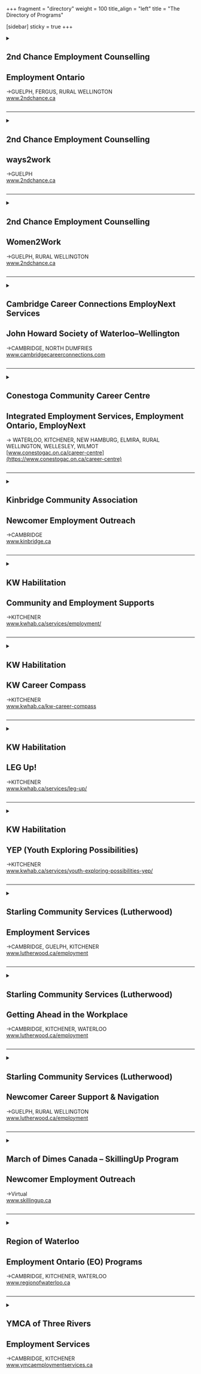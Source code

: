 +++
fragment = "directory"
weight = 100
title_align = "left"
title = "The Directory of Programs"


[sidebar]
  sticky = true
+++

<details>  
<summary>  
  
## 2nd Chance Employment Counselling  
## Employment Ontario  
→GUELPH, FERGUS, RURAL WELLINGTON  
www.2ndchance.ca  
  
</summary>  
  
#### What:  
- Employment Resource Centre  
- Job Boards  
- Access to computers, internet, photocopying  
- Access to training programs  
- 1 to 1 Assistance  
- Training incentives for businesses  
#### Who:  
Job Seekers  
#### When:  
**Fergus**  
Monday – Friday at 8:30am–4:00pm  
  
**Guelph—Norfolk Location**  
Monday – Friday at 8:30am–4:00pm  
  
**Guelph—Youth Resource Centre,  Stone Road Mall**  
Monday – Closed  
Tuesday and Thursday at 9:00am–4:00pm  
Wednesday at 12:00pm–6:00pm  
#### Where:  
**Fergus**  
160 St. David Street South, Unit 104  
  
**Guelph—Norfolk location**  
177 Norfolk Street  
  
**Guelph—Youth Resource Centre, Stone Road Mall**  
435 Stone Road West, 2nd Floor  
#### Ask For:  
Guelph and Fergus locations  
(519) 823-2440  
  
</details>  
  
* * * * *  
  
<details>  
<summary>  
  
## 2nd Chance Employment Counselling  
## ways2work  
→GUELPH  
www.2ndchance.ca  
  
</summary>  
  
#### What:  
Group-based employability skills and work placement program  
#### Who:  
Youth up to the age of 30  
#### When:  
Monday – Friday at 8:30am–4:00pm  
#### Where:  
**Guelph** and **Wellington County**  
#### Ask For:  
(519) 823-2440  
  
</details>  
  
* * * * *  
  
<details>  
<summary>  
  
## 2nd Chance Employment Counselling  
## Women2Work  
→GUELPH, RURAL WELLINGTON  
www.2ndchance.ca  
  
</summary>  
  
#### What:  
Group-based employability skills and work placement program  
#### Who:  
Women of all ages with a disability  
#### When:  
Monday – Friday at 8:30am–4:00pm  
#### Where:  
**Guelph** and **Wellington County**  
#### Ask For:  
(519) 823-2440  
  
</details>  
  
* * * * *  
  
<details>  
<summary>  
  
## Cambridge Career Connections EmployNext Services  
## John Howard Society of Waterloo–Wellington  
→CAMBRIDGE, NORTH DUMFRIES  
www.cambridgecareerconnections.com  
  
</summary>  
  
#### What:  
As an Employment Ontario service provider, we have free employment-related programs for job seekers, employers and educators.  
  
##### For Job Seekers:  
- Assists job seekers to find and keep successful employment, training and apprenticeships  
- Connects job seekers to other community services and opportunities for overcoming barriers and life stabilization  
- Fully equipped and accessible resource room  
- Provides information and application assistance for Better Jobs Ontario funding for eligible participants  
  
##### For Employers:  
- Job matching and placement services  
- Job boards, job fairs, and job marketing support  
- Incentives and supports for employment placements  
- Canada Ontario Job Grant for employee training and other training supports  
- Please call for more details on any of our programs or services  
#### Who:  
All ages are welcome  
#### When:  
Office hours: Monday – Friday at 8:30am–4:30pm  
#### Where:  
**Cambridge**  
40 Ainslie Street South  
(across the street from the bus terminal)  
  
**Langs**  
1145 Concession Road  
  
**Ayr**  
Variety of community settings  
#### Ask For:  
Employment Coordinator  
(519) 622-0815 ext. 223  
ccc@jhsww.ca  
  
</details>  
  
* * * * *  
  
<details>  
<summary>  
  
## Conestoga Community Career Centre  
## Integrated Employment Services, Employment Ontario, EmployNext  
→ WATERLOO, KITCHENER, NEW HAMBURG, ELMIRA, RURAL WELLINGTON, WELLESLEY, WILMOT  
[www.conestogac.on.ca/career-centre](https://www.conestogac.on.ca/career-centre)  
  
</summary>  
  
#### What:  
As part of Conestoga’s Talent Hub, the Community Career Centre provides employment services to community members for job search, career planning support, and training opportunities. Our experienced staff can open doors to help find the right fit for employment and training in line with the current labour market’s demands.  
  
##### Services Include:  
- Individualized Job Search and Resume Assistance  
- Career Planning and Advisement  
- Connections to employers  
- Access to our Resource Centre and Virtual Job Board (MyCareer)  
- Referrals for Workplace Certifications relevant to today’s labour market  
- Better Jobs Ontario Funding Information and Application Support  
- Financial Incentives may be available for eligible employers and Job Seekers  
- Internationally Trained Immigrant Advisement & Credential Assessment  
- Post-Secondary Education Program Information/Registration  
- Trade/Apprenticeship financial incentives Information  
- Canada Ontario Job Grant for Employers  
#### Who:  
Job seekers and Employers looking to hire or access the Canada Ontario Job Grant  
#### When:  
Monday – Friday at 8:30am–4:30pm*  
  
 \* Please contact us in advance to schedule an appointment.  
#### Where:  
**Kitchener**  
Doon Campus Welcome Centre  
299 Doon Valley Drive  
  
**Downtown Kitchener**  
Downtown Kitchener Campus Talent Hub  
49 Frederick Street  
  
**Waterloo**  
332 Marsland Drive, 2nd floor  
  
**New Hamburg**, **Elmira**, **Wilmot** and **Wellesley** contact us for details and to schedule an appointment  
#### Ask For:  
For information or to access the Community Career Centre, contact staff at (519) 885-0300 ext. 5226 or waterloocareercentre@conestogac.on.ca  
  
For information other Talent Hub Employer or Student employment services at Conestoga, contact Talenthub@conestogac.on.ca  
  
Appointments are available virtually and in person. Please inquire about appointment availability  
  
</details>  
  
* * * * *  
  
<details>  
<summary>  
  
## Kinbridge Community Association  
## Newcomer Employment Outreach  
→CAMBRIDGE  
www.kinbridge.ca  
  
</summary>  
  
#### What:  
- Resume support  
- Interview coaching  
- Group workshops and training  
- Referrals to other services  
- Referrals to employers (not guaranteed)  
#### Who:  
Adults 18+, eligible to work in Canada, Cambridge residents only  
#### When:  
Monday – Friday at 9:00am–4:00pm  
#### Where:  
**Cambridge**—200 Christopher Drive (and online)  
#### Ask For:  
Lily Magnus—Program Coordinator  
(519) 496-5886, LilyM@kinbridge.ca  
  
Intake/referral form: https://forms.office.com/r/fv1mzkRadF  
  
</details>  
  
* * * * *  
  
<details>  
<summary>  
  
## KW Habilitation  
## Community and Employment Supports  
→KITCHENER  
www.kwhab.ca/services/employment/  
  
</summary>  
  
#### What:  
Job readiness education and training for adults who are interested in working toward competitive employment (minimum wage or better).  
- Workplace literacy  
- Workplace numeracy  
- Soft skills development (social and interpersonal)  
- Experiential learning opportunities in authentic work and community settings  
- Education may include bus training and on-site job coaching  
  
[**Out and About Waterloo Region**](https://www.kwhab.ca/out-and-about-waterloo-region/)  
The aim of Out and About WR is to connect you to your neighbourhood, to the things that are important to you in your local community. This includes recreation and leisure activities, learning opportunities, and volunteerism  
#### Who:  
Adults (18+ years)  
#### When:  
Contact us for more information  
#### Where:  
**Kitchener**—99 Ottawa Street South  
#### Ask For:  
Amy Haynes—Supervisor, Community and Employment Supports  
(519) 744-6307 ext. 1213  
  
</details>  
  
* * * * *  
  
<details>  
<summary>  
  
## KW Habilitation  
## KW Career Compass  
→KITCHENER  
www.kwhab.ca/kw-career-compass  
  
</summary>  
  
#### What:  
We assist Job Seekers to find meaningful work by matching interests, skills, and career goals. This individual approach helps job seekers find the perfect employment fit!  
  
**Create an Employment Plan:**  
Individualized supports to plan for all the steps in reaching employment goals  
  
**Job Readiness Coaching and Courses:**  
Career exploration, workshops, resume building, bus training and interview preparation  
  
**Experiential Learning Opportunities:**  
Authentic work and community settings to help identify individual interests and skill levels  
  
**Job Development:**  
Personalized plans to help match individuals with jobs that align with their skills and goals  
  
**Job Coaches:**  
On the job training and ongoing job retention and maintenance supports  
#### Who:  
Adults (18+ years) with barriers to employment  
#### When:  
Contact us for more information.  
#### Where:  
**Kitchener**—99 Ottawa Street South  
#### Ask For:  
Stacey Mitchel—Manager, Community and Employment Supports  
(519) 744-6307 ext. 1252  
  
</details>  
  
* * * * *  
  
<details>  
<summary>  
  
## KW Habilitation  
## LEG Up!  
→KITCHENER  
www.kwhab.ca/services/leg-up/  
  
</summary>  
  
#### What:  
Learning, Experience, Goals!  
  
A learning and skill building program that provides small group learning and training geared towards adults seeking to enhance their skills for employment, volunteerism and independent living.  
#### Who:  
Adults 18+ with developmental disabilities.  
#### When:  
Sessions are offered throughout the year  
  
Visit www.kwhab.ca/services/leg-up/ for registration information.  
#### Where:  
**Kitchener**—109 Ottawa Street South, Unit D  
#### Ask For:  
Annita Boer, Marc Seymour or Michelle Ennis—LEG Up! Instructors  
(519) 208-2225  
legup@kwhab.ca  
  
</details>  
  
* * * * *  
  
<details>  
<summary>  
  
## KW Habilitation  
## YEP (Youth Exploring Possibilities)  
→KITCHENER  
www.kwhab.ca/services/youth-exploring-possibilities-yep/  
  
</summary>  
  
#### What:  
**Programs offered:**  
YEP (Youth Exploring Possibilities) is open to youth with developmental disabilities between the ages of 13 and 25. This is an opportunity for youth to stay connected with their peers – year-round!  
  
Activities are planned with all ages in mind, and when required, smaller groups are created to consider bringing youth who are closer in age together.  
  
**YEP Social:**  
focused on social activities like baking, exploring the community on the GRT, and other things based on suggestions from past participants. Offered throughout the year on evenings, weekends, PD Days and March Break.  
  
**YEP Skills:**  
6-week-long courses where learning focuses on skill building in a variety of areas, based on feedback from youth. Offered throughout the year.  
  
**YEP Summer:**  
for 9 weeks in July and August. Activities are held on weekdays and include community recreational activities, work readiness skills, fitness, and much more.  
#### Who:  
YEP Skills and YEP Social are open to youth (13–25 years) with developmental disabilities.  
  
YEP Summer is open to youth (13–25 years)  with developmental disabilities.  
#### When:  
Offered throughout the year on evenings, weekends, PD Days, and March Break.  
  
See the “what” section above for program schedules.  
#### Where:  
**Kitchener**—99 Ottawa Street South  
#### Ask For:  
Amy Haynes—Supervisor, Community Supports  
(519) 744-6307 ext. 1213  
  
</details>  
  
* * * * *  
  
<details>  
<summary>  
  
## Starling Community Services (Lutherwood)  
## Employment Services  
→CAMBRIDGE, GUELPH, KITCHENER  
www.lutherwood.ca/employment  
  
</summary>  
  
#### What:  
- Job search assistance, career exploration workshops and 1 to 1 support  
- Labour market information  
- Coaching, networking and mentorship opportunities  
- Connections to employers  
- Better Jobs Ontario funding information and applications  
- Apprenticeship information and support  
- Job boards and job search resources  
- Free access to fax, photocopier, computers and phones  
#### Who:  
Services are available to anyone of legal working age, living in Ontario and eligible to work in Canada seeking support with employment and/or training (Under 18 must be legally excused from attending school)  
#### When:  
Monday – Friday at 8:30am–4:30pm  
#### Where:  
**Cambridge**—35 Dickson Street  
  
**Guelph**—89 Wyndham Street North  
  
**Kitchener**—165 King Street East  
#### Ask For:  
Speak to our resource centre staff to determine the employment services program that would best meet your needs.  
  
Cambridge—(519) 623-9380  
  
Guelph—(519) 822-4141  
  
Kitchener—(519) 743-2460  
  
</details>  
  
* * * * *  
  
<details>  
<summary>  
  
## Starling Community Services (Lutherwood)  
## Getting Ahead in the Workplace  
→CAMBRIDGE, KITCHENER, WATERLOO  
www.lutherwood.ca/employment  
  
</summary>  
  
#### What:  
- Youth-specific employment skill building program including 1 to 1 support, group workshops, and paid placement components  
- Workshops build both employment skills (ex. Resumes, cover letters, interviews, etc.) and personal wellbeing skills (ex. Personal finances, conflict resolution, professionalism, etc.)  
- Ideal for youth who need some extra time and assistance to break into the workforce  
#### Who:  
15–30 years of age (inclusive)  
#### When:  
Monday – Friday at 8:30am–4:30pm  
#### Where:  
**Kitchener**—165 King Street East  
#### Ask For:  
Speak to our resource centre staff to determine the employment services program that would best meet your needs.  
  
Cambridge—(519) 623-9380  
  
Kitchener—(519) 743-2460  
  
</details>  
  
* * * * *  
  
<details>  
<summary>  
  
## Starling Community Services (Lutherwood)  
## Newcomer Career Support & Navigation   
→GUELPH, RURAL WELLINGTON  
www.lutherwood.ca/employment  
  
</summary>  
  
#### What:  
- Job Search Workshops for Newcomers, in person and online  
- Mentorship for internationally trained professionals to connect with volunteer mentors in their field  
- Information for immigrants about their occupational field in Canada, targeted resumes and cover letters, self-marketing, benefits of networking and other job search tips  
- Assistance to navigate the complex systems involved in accessing further education, training, apprenticeship and employment  
- Help determining eligibility and applying for credential evaluation  
- Support for Tigrinya and Amharic speakers to access employment services and navigate job search for finding and maintaining employment  
- Help for newcomer youth (15-30) to find local job opportunities and navigate the job search process through Job Search Workshops, coaching and developing connections with potential employers  
- Services available in multiple languages: English, French, Spanish, Portuguese, Pashto, Urdu, Tigrinya, Amharic, Tagalog and Ukrainian  
#### Who:  
Newcomers (Permanent Residents, Convention Refugees, Protected Persons) living in Guelph and Wellington County  
#### When:  
Monday – Friday at 8:30am–4:30pm  
#### Where:  
**Guelph**—89 Wyndham Street North, 3rd Floor  
#### Ask For:  
Speak to our Resource Centre staff to determine the employment services program that would best meet your needs.  
  
Guelph—(519) 822-4141  
  
</details>  
  
* * * * *  
  
<details>  
<summary>  
  
## March of Dimes Canada – SkillingUp Program  
## Newcomer Employment Outreach  
→Virtual  
www.skillingup.ca  
  
</summary>  
  
#### What:  
- Free, self-paced digital skills training program  
- Focus and enhance employability for people with disabilities or employment barriers  
  
##### Key Features:  
- Learn digital skills  
- Earn Microsoft certifications  
- Build confidence for tech-enabled workforce participation  
- Offers learning pathways from beginner to advanced levels  
- Includes job development support and virtual mentorships  
- No diagnosis disclosure is required  
#### Who:  
16+ years of age  
#### When:  
Days of the week and times: Virtual program – everyday  
  
Monday – Friday at 9:00am–4:00pm  
#### Where:  
Online  
#### Ask For:  
Justine Wight—Program Coordinator  
skillingup@marchofdimes.ca  
  
</details>  
  
* * * * *  
  
<details>  
<summary>  
  
## Region of Waterloo  
## Employment Ontario (EO) Programs  
→CAMBRIDGE, KITCHENER, WATERLOO  
www.regionofwaterloo.ca  
  
</summary>  
  
#### What:  
- Employment Ontario Service Provider  
- Help with resumes, interviews, job searching and accessing training  
- 1 to 1 support from an Employment Facilitator  
- Access to Job Development Services  
#### Who:  
All services are open to adults  
#### When:  
Employment Services:  
Monday – Friday at 8:30am to 4:30pm  
  
Available in person, in the community, online and by phone.  
  
Resources are also available on our website at https://www.regionofwaterloo.ca/en/living-here/employment-support.aspx  
#### Where:  
**Cambridge** —150 Main Street  
  
**Kitchener** —20 Weber Street  
  
**Waterloo** —99 Regina Street South  
#### Ask For:  
Contact Person—Employment services  
(519) 883-2101 ext. 5656  
  
</details>  
  
* * * * *  
  
<details>  
<summary>  
  
## YMCA of Three Rivers  
## Employment Services  
→CAMBRIDGE, KITCHENER  
www.ymcaemploymentservices.ca  
  
</summary>  
  
#### What:  
- Career exploration, 1 to 1 support  
- Job search assistance, workshops  
- Labour market information  
- Employment supports  
- Resource centre with computers, printers  
- Services for employers  
- Better Jobs Ontario  
#### Who:  
All are welcome  
  
Cambridge office provides services in French  
#### When:  
Monday – Friday at 8:30am–4:30pm  
#### Where:  
**Cambridge**—250 Hespeler Road, 2nd Floor  
  
**Kitchener**—800 King Street West, 3rd Floor  
#### Ask For:  
Cambridge—(226) 989-3381  
  
Kitchener—(519) 504-2723  
  
  
  
</details>  

